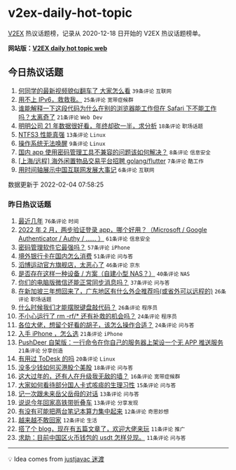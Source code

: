 # v2ex-daily-hot-topic

[V2EX](https://www.v2ex.com/) 热议话题榜，记录从 2020-12-18 日开始的 V2EX 热议话题榜单。

**网站版：[V2EX daily hot topic web](https://boojack.github.io/v2ex-daily-hot-topic-web/)**

## 今日热议话题

<!-- TODAY BEGIN -->

1. [何同学的最新视频貌似翻车了 大家怎么看](https://www.v2ex.com/t/831851) `39条评论` `互联网`
1. [用不上 IPv6，救救我。](https://www.v2ex.com/t/831839) `25条评论` `宽带症候群`
1. [谁能解释一下这段代码为什么在别的浏览器能工作但在 Safari 下不能工作吗？太离奇了](https://www.v2ex.com/t/831846) `21条评论` `Web Dev`
1. [明明公司 21 年数据很好看，年终却砍一半，求分析](https://www.v2ex.com/t/831847) `18条评论` `职场话题`
1. [NTFS3 性能真强](https://www.v2ex.com/t/831844) `13条评论` `Linux`
1. [操作系统无法唤醒](https://www.v2ex.com/t/831852) `9条评论` `Linux`
1. [国内 app 使用密码管理工具不兼容的问题该如何解决？](https://www.v2ex.com/t/831840) `8条评论` `信息安全`
1. [[上海/远程] 海外闲置物品交易平台招聘 golang/flutter](https://www.v2ex.com/t/831855) `7条评论` `酷工作`
1. [用时间轴展示中国互联网发展大事记](https://www.v2ex.com/t/831862) `6条评论` `互联网`

数据更新于 2022-02-04 07:58:25

<!-- TODAY END -->

### 昨日热议话题

<!-- YESTERDAY BEGIN -->

1. [最近几年](https://www.v2ex.com/t/831756) `76条评论` `时间`
1. [2022 年 2 月，两步验证登录 app，哪个好用？（Microsoft / Google Authenticator / Authy / …… ）](https://www.v2ex.com/t/831772) `61条评论` `信息安全`
1. [密码管理软件它最强吗？](https://www.v2ex.com/t/831755) `57条评论` `iPhone`
1. [境外银行卡在国内怎么消费](https://www.v2ex.com/t/831758) `51条评论` `问与答`
1. [滔博运动官方旗舰店，太恶心了](https://www.v2ex.com/t/831782) `46条评论` `京东`
1. [是否存在这样一种设备 / 方案（自建小型 NAS？）](https://www.v2ex.com/t/831783) `40条评论` `NAS`
1. [你们的电脑版微信还能正常同步消息吗？](https://www.v2ex.com/t/831742) `37条评论` `问与答`
1. [在新加坡三年想回来了，广东地区有什么外企推荐吗(或省外可以远程的)](https://www.v2ex.com/t/831752) `26条评论` `职场话题`
1. [什么时候我们才能摆脱键盘敲代码？](https://www.v2ex.com/t/831764) `26条评论` `程序员`
1. [不小心运行了 rm -rf/* 还有补救的机会吗？](https://www.v2ex.com/t/831763) `24条评论` `程序员`
1. [各位大佬，想留个好看的胡子，该怎么操作合适？](https://www.v2ex.com/t/831737) `24条评论` `问与答`
1. [入手 iPhone ，怎么选](https://www.v2ex.com/t/831780) `21条评论` `iPhone`
1. [PushDeer 自架版：一行命令在你自己的服务器上架设一个无 APP 推送服务](https://www.v2ex.com/t/831778) `21条评论` `分享创造`
1. [有用过 ToDesk 的吗](https://www.v2ex.com/t/831784) `20条评论` `Linux`
1. [没多少钱如何买港股个美股](https://www.v2ex.com/t/831766) `18条评论` `问与答`
1. [这大过年的，还有人在升级我无敌的墙？](https://www.v2ex.com/t/831781) `16条评论` `宽带症候群`
1. [大家如何看待部分国人卡式咳痰的生理习性](https://www.v2ex.com/t/831792) `15条评论` `问与答`
1. [记一次跟未来岳父岳母的对话](https://www.v2ex.com/t/831798) `13条评论` `问与答`
1. [说说今年回家高铁带折叠车](https://www.v2ex.com/t/831735) `13条评论` `分享发现`
1. [有没有可能把两台笔记本算力集中起来](https://www.v2ex.com/t/831801) `12条评论` `奇思妙想`
1. [越来越不敢回家](https://www.v2ex.com/t/831773) `12条评论` `生活`
1. [搭了个 blog，现在有五篇文章了，欢迎大佬来玩](https://www.v2ex.com/t/831817) `11条评论` `推广`
1. [求助：目前中国区火币钱包的 usdt 怎样兑现。](https://www.v2ex.com/t/831747) `11条评论` `问与答`

<!-- YESTERDAY END -->

---

💡 Idea comes from [justjavac 迷渡](https://github.com/justjavac/)
